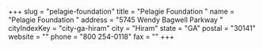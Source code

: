 +++
slug = "pelagie-foundation"
title = "Pelagie Foundation "
name = "Pelagie Foundation "
address = "5745 Wendy Bagwell Parkway "
cityIndexKey = "city-ga-hiram"
city = "Hiram"
state = "GA"
postal = "30141"
website = ""
phone = "800 254-0118"
fax = ""
+++
